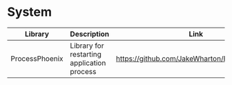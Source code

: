 # System

| Library | Description | Link | Comments |
| --- | --- | --- | --- |
| ProcessPhoenix | Library for restarting application process | https://github.com/JakeWharton/ProcessPhoenix |

